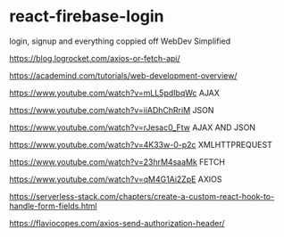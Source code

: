 # react-firebase-login
login, signup and everything coppied off WebDev Simplified

https://blog.logrocket.com/axios-or-fetch-api/

https://academind.com/tutorials/web-development-overview/

https://www.youtube.com/watch?v=mLL5pdIbqWc AJAX

https://www.youtube.com/watch?v=iiADhChRriM JSON

https://www.youtube.com/watch?v=rJesac0_Ftw AJAX AND JSON

https://www.youtube.com/watch?v=4K33w-0-p2c XMLHTTPREQUEST

https://www.youtube.com/watch?v=23hrM4saaMk FETCH

https://www.youtube.com/watch?v=qM4G1Ai2ZpE AXIOS

https://serverless-stack.com/chapters/create-a-custom-react-hook-to-handle-form-fields.html

https://flaviocopes.com/axios-send-authorization-header/ 
